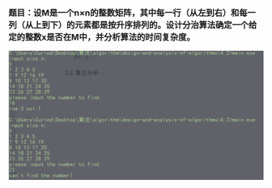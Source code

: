 ### 题目：设M是一个n×n的整数矩阵，其中每一行（从左到右）和每一列（从上到下）的元素都是按升序排列的。设计分治算法确定一个给定的整数x是否在M中，并分析算法的时间复杂度。
<img src="run.png">